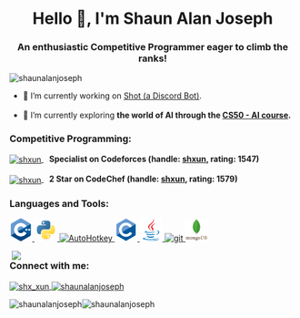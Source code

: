 <h1 align="center">Hello 👋, I'm Shaun Alan Joseph</h1>
<h3 align="center">An enthusiastic Competitive Programmer eager to climb the ranks!</h3>

<p align="left">
    <img src="https://komarev.com/ghpvc/?username=shaunalanjoseph&label=Profile%20views&color=0ec82d&style=plastic" alt="shaunalanjoseph" />
</p>

- 🔭 I’m currently working on [Shot (a Discord Bot)](https://github.com/ShaunAlanJoseph/Shot).
<br><br>
- 🌱 I’m currently exploring **the world of AI through the [CS50 - AI course](https://www.edx.org/learn/artificial-intelligence/harvard-university-cs50-s-introduction-to-artificial-intelligence-with-python).**

<h3 align="left">Competitive Programming:</h3>
<p align="left">
    <a href="https://codeforces.com/profile/shxun" target="_blank">
        <img align="center" src="https://raw.githubusercontent.com/rahuldkjain/github-profile-readme-generator/master/src/images/icons/Social/codeforces.svg" alt="shxun" height="40" width="40"/>
    </a><strong style="padding-left: 10px">Specialist on Codeforces (handle: <a href="https://codeforces.com/profile/shxun" target="_blank">shxun</a>, rating: 1547)</strong>
    <br><br>
    <a href="https://codechef.com/users/shxun" target="_blank">
        <img align="center" src="https://avatars.githubusercontent.com/u/11960354" alt="shxun" height="40" width="40"/>
    </a><strong style="padding-left: 10px">2 Star on CodeChef (handle: <a href="https://www.codechef.com/users/shxun" target="_blank">shxun</a>, rating: 1579)</strong>
</p>

<h3 align="left">Languages and Tools:</h3>
<p align="left">

<a href="https://www.w3schools.com/cpp/" target="_blank" rel="noreferrer">
    <img src="https://raw.githubusercontent.com/devicons/devicon/master/icons/cplusplus/cplusplus-original.svg" alt="cplusplus" width="40" height="40"/>
</a>

<a href="https://www.python.org" target="_blank" rel="noreferrer">
    <img src="https://raw.githubusercontent.com/devicons/devicon/master/icons/python/python-original.svg" alt="python" width="40" height="40"/>
</a>

<a href="https://www.autohotkey.com" target="_blank" rel="roreferrer">
    <img src="https://karmanivero.us/assets/images/logo-autohotkey.png" alt="AutoHotkey" width="40" height="40"/>
</a>

<a href="https://www.cprogramming.com/" target="_blank" rel="noreferrer">
    <img src="https://raw.githubusercontent.com/devicons/devicon/master/icons/c/c-original.svg" alt="c" width="40" height="40"/>
</a>

<a href="https://www.java.com" target="_blank" rel="noreferrer"> 
    <img src="https://raw.githubusercontent.com/devicons/devicon/master/icons/java/java-original.svg" alt="java" width="40" height="40"/>
</a>

<a href="https://git-scm.com/" target="_blank" rel="noreferrer"> 
    <img src="https://www.vectorlogo.zone/logos/git-scm/git-scm-icon.svg" alt="git" width="40" height="40"/>
</a>

<a href="https://www.mongodb.com/" target="_blank" rel="noreferrer">
    <img src="https://raw.githubusercontent.com/devicons/devicon/master/icons/mongodb/mongodb-original-wordmark.svg" alt="mongodb" width="40" height="40"/>
</a>
</p>

<img src="https://imgur.com/Me5IXAD.gif" align="right" width=500>

<h3 align="left">Connect with me:</h3>
<p align="left">
    <a href="https://discord.com/users/693839316274774018" target="_blank">
        <img align="center" src="https://assets-global.website-files.com/6257adef93867e50d84d30e2/636e0a6a49cf127bf92de1e2_icon_clyde_blurple_RGB.png" alt="shx_xun" height="30" width="40" />
    </a>
    <a href="https://linkedin.com/in/shaunalanjoseph" target="_blank">
        <img align="center" src="https://raw.githubusercontent.com/rahuldkjain/github-profile-readme-generator/master/src/images/icons/Social/linked-in-alt.svg" alt="shaunalanjoseph" height="30" width="40" />
    </a>
</p>


<p>
    <img align="left" src="https://github-readme-stats.vercel.app/api/top-langs?username=shaunalanjoseph&show_icons=true&locale=en&layout=compact" alt="shaunalanjoseph" />
</p>

<p>
    <img align="justify" src="https://github-readme-streak-stats.herokuapp.com/?user=shaunalanjoseph&" alt="shaunalanjoseph" />
</p>
